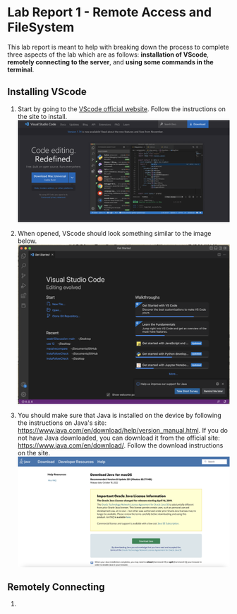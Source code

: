 # Lab Report 1 - Remote Access and FileSystem
This lab report is meant to help with breaking down the process to complete three aspects of the lab which are as follows: **installation of VScode**, **remotely connecting to the server**, and **using some commands in the terminal**.

## Installing VScode
1. Start by going to the [VScode official website](https://code.visualstudio.com/). Follow the instructions on the site to install.
![Image](https://raw.githubusercontent.com/aerin-c/cse15l-lab-report/main/lab1images/lab%201%20-%20%20vscode%20landing.png)

2. When opened, VScode should look something similar to the image below.
![Image](https://raw.githubusercontent.com/aerin-c/cse15l-lab-report/main/lab1images/lab%201%20-%20vscode%20opened.png)

3. You should make sure that Java is installed on the device by following the instructions on Java's site: https://www.java.com/en/download/help/version_manual.html. If you do not have Java downloaded, you can download it from the official site: https://www.java.com/en/download/. Follow the download instructions on the site.
![Image](https://raw.githubusercontent.com/aerin-c/cse15l-lab-report/main/lab1images/lab%201%20-%20java%20page.png)

## Remotely Connecting
1. 
